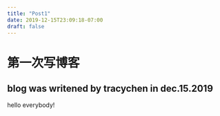 ```yaml
---
title: "Post1"
date: 2019-12-15T23:09:18-07:00
draft: false
---
```


 # 第一次写博客
 ## blog was writened by tracychen in dec.15.2019

 hello everybody!
